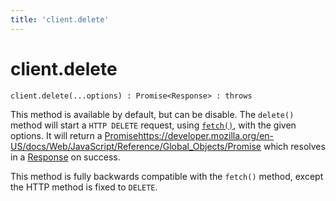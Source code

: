 ```yaml
---
title: 'client.delete'
---
```

# client.delete

```
client.delete(...options) : Promise<Response> : throws
```

This method is available by default, but can be disable. The `delete()` method will start a `HTTP DELETE` request, using [`fetch()`](https://developer.mozilla.org/en-US/docs/Web/API/fetch), with the given options. It will return a [Promise]()https://developer.mozilla.org/en-US/docs/Web/JavaScript/Reference/Global_Objects/Promise which resolves in a [Response](../response/README.md) on success.

This method is fully backwards compatible with the `fetch()` method, except the HTTP method is fixed to `DELETE`.
